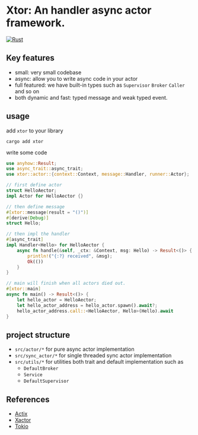 # Xtor: An handler async actor framework.
[![Rust](https://github.com/starcoinorg/xtor/actions/workflows/rust.yml/badge.svg)](https://github.com/starcoinorg/xtor/actions/workflows/rust.yml)

## Key features
- small: very small codebase
- async: allow you to write async code in your actor
- full featured: we have built-in types such as `Supervisor` `Broker` `Caller` and so on
- both dynamic and fast: typed message and weak typed event.

## usage

add `xtor` to your library
```
cargo add xtor
```

write some code
```rs
use anyhow::Result;
use async_trait::async_trait;
use xtor::actor::{context::Context, message::Handler, runner::Actor};

// first define actor
struct HelloAector;
impl Actor for HelloAector {}

// then define message
#[xtor::message(result = "()")]
#[derive(Debug)]
struct Hello;

// then impl the handler
#[async_trait]
impl Handler<Hello> for HelloAector {
    async fn handle(&self, _ctx: &Context, msg: Hello) -> Result<()> {
        println!("{:?} received", &msg);
        Ok(())
    }
}

// main will finish when all actors died out.
#[xtor::main]
async fn main() -> Result<()> {
    let hello_actor = HelloAector;
    let hello_actor_address = hello_actor.spawn().await?;
    hello_actor_address.call::<HelloAector, Hello>(Hello).await
}
```


## project structure
- `src/actor/*` for pure async actor implementation
- `src/sync_actor/*` for single threaded sync actor implementation
- `src/utils/*` for utilities both trait and default implementation such as
  - `DefaultBroker`
  - `Service`
  - `DefaultSupervisor`


## References
- [Actix](https://github.com/actix/actix)
- [Xactor](https://github.dev/sunli829/xactor)
- [Tokio](https://github.com/tokio-rs/tokio)
